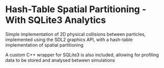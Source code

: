 # Hash-Table Spatial Partitioning - With SQLite3 Analytics

Simple implementation of 2D physical collisions between particles, implemented using the SDL2 graphics API, with a hash-table implementation of spatial partitioning

A custom C++ wrapper for SQLite3 is also included, allowing for profiling data to be stored and analysed between simulations
